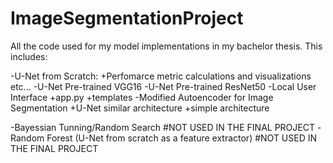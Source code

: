 # ImageSegmentationProject
All the code used for my model implementations in my bachelor thesis.
This includes: 


-U-Net from Scratch:
  +Perfomarce metric calculations and visualizations etc...
-U-Net Pre-trained VGG16
-U-Net Pre-trained ResNet50
-Local User Interface
  +app.py
  +templates
 -Modified Autoencoder for Image Segmentation 
  +U-Net similar architecture
  +simple architecture

-Bayessian Tunning/Random Search #NOT USED IN THE FINAL PROJECT
-Random Forest (U-Net from scratch as a feature extractor) #NOT USED IN THE FINAL PROJECT


